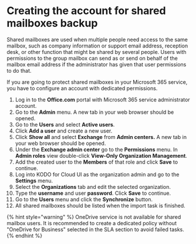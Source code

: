 # Creating the account for shared mailboxes backup

Shared mailboxes are used when multiple people need access to the same mailbox, such as company information or support email address, reception desk, or other function that might be shared by several people. Users with permissions to the group mailbox can send as or send on behalf of the mailbox email address if the administrator has given that user permissions to do that.

If you are going to protect shared mailboxes in your Microsoft 365 service, you have to configure an account with dedicated permissions. 

1. Log in to the **Office.com** portal with  Microsoft 365 service administrator account.
2. Go to the **Admin** menu. A new tab in your web browser should be opened.
3. Go to the **Users** and select **Active users**.
4. Click **Add a user** and create a new user.
5. Click **Show all** and select **Exchange** from **Admin centers.** A new tab in your web browser should be opened.
6. Under the **Exchange admin center** go to the **Permissions** menu. In **Admin roles** view double-click **View-Only Organization Management**.
7. Add the created user to the **Members** of that role and click **Save** to continue.
8. Log into KODO for Cloud UI as the organization admin and go to the **Settings** menu.
9. Select the **Organizations** tab and edit the selected organization.
10.  Type the **username** and user **password**. Click **Save** to continue.
11. Go to the **Users** menu and click the **Synchronize** button.
12.  All shared mailboxes should be listed when the import task is finished. 

{% hint style="warning" %}
OneDrive service is not available for shared mailbox users. It is recommended to create a dedicated policy without "OneDrive for Business" selected in the SLA section to avoid failed tasks.
{% endhint %}



|  |
| :--- |




